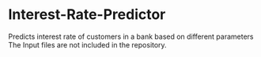 # Interest-Rate-Predictor
Predicts interest rate of customers in a bank based on different parameters 
The Input files are not included in the repository.

